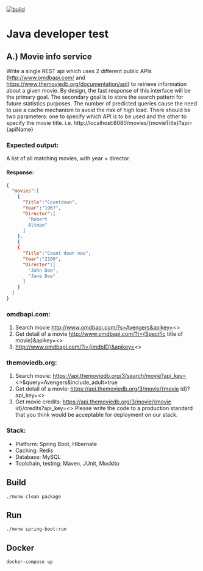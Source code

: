 [![build](https://github.com/dobrosi/moviedb/actions/workflows/maven.yml/badge.svg)](https://github.com/dobrosi/moviedb/actions/workflows/maven.yml)
# Java developer test

## A.) Movie info service
Write a single REST api which uses 2 different public APIs (http://www.omdbapi.com/ and https://www.themoviedb.org/documentation/api) to retrieve information about a given
movie. By design, the fast response of this interface will be the primary goal. The secondary goal is to store the search pattern for future statistics purposes.
The number of predicted queries cause the need to use a cache mechanism to avoid the risk of high load.
There should be two parameters: one to specify which API is to be used and the other to specify the movie title. i.e. 
http://localhost:8080/movies/{movieTitle}?api={apiName}

### Expected output:
A list of all matching movies, with year + director.

#### Response:
```json
{
  "movies":[
    {
      "Title":"Countdown",
      "Year":"1967",
      "Director":[
        "Robert
        Altman"
      ]
    },
    {
    {
      "Title":"Count down now",
      "Year":"2100",
      "Director":[
        "John Doe",
        "Jane Doe"
      ]
    }
  ]
}
```

### omdbapi.com:
1. Search movie
   http://www.omdbapi.com/?s=Avengers&apikey=<<api key>>
2. Get detail of a movie http://www.omdbapi.com/?t={Specific title
   of movie}&apikey=<<api key>>
3. http://www.omdbapi.com/?i={imdbID}&apikey=<<api key>>

### themoviedb.org:
1. Search movie: https://api.themoviedb.org/3/search/movie?api_key=<<api
   key>>&query=Avengers&include_adult=true
2. Get detail of a movie: https://api.themoviedb.org/3/movie/{movie id}?api_key=<<api key>>
3. Get movie credits: https://api.themoviedb.org/3/movie/{movie id}/credits?api_key=<<api key>>
   Please write the code to a production standard that you think would be acceptable for deployment
   on our stack.
   
### Stack:
* Platform: Spring Boot, Hibernate
* Caching: Redis
* Database: MySQL
* Toolchain, testing: Maven, JUnit, Mockito

## Build
```shell
./mvnw clean package
```

## Run
```shell
./mvnw spring-boot:run
```

## Docker
```shell
docker-compose up
```